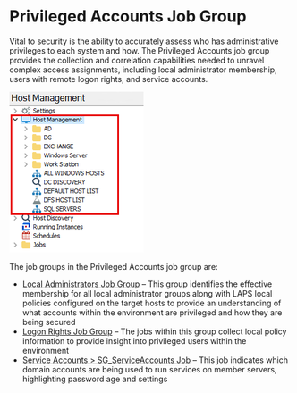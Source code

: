 # Privileged Accounts Job Group

Vital to security is the ability to accurately assess who has administrative privileges to each system and how. The Privileged Accounts job group provides the collection and correlation capabilities needed to unravel complex access assignments, including local administrator membership, users with remote logon rights, and service accounts.

![Privileged Accounts Job Group in the Jobs Tree](/static/img/product_docs/accessanalyzer/accessanalyzer/enterpriseauditor/admin/hostmanagement/jobstree.png)

The job groups in the Privileged Accounts job group are:

- [Local Administrators Job Group](/docs/product_docs/accessanalyzer/accessanalyzer/enterpriseauditor/solutions/windows/privilegedaccounts/localadministrators/overview.md) – This group identifies the effective membership for all local administrator groups along with LAPS local policies configured on the target hosts to provide an understanding of what accounts within the environment are privileged and how they are being secured
- [Logon Rights Job Group](/docs/product_docs/accessanalyzer/accessanalyzer/enterpriseauditor/solutions/windows/privilegedaccounts/logonrights/overview.md) – The jobs within this group collect local policy information to provide insight into privileged users within the environment
- [Service Accounts > SG\_ServiceAccounts Job](/docs/product_docs/accessanalyzer/accessanalyzer/enterpriseauditor/solutions/windows/privilegedaccounts/sg_serviceaccounts.md) – This job indicates which domain accounts are being used to run services on member servers, highlighting password age and settings
